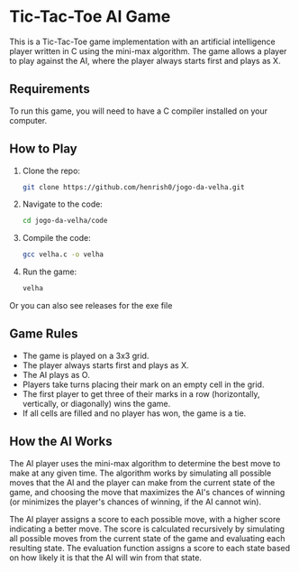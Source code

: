 # Tic-Tac-Toe AI Game

This is a Tic-Tac-Toe game implementation with an artificial intelligence player written in C using the mini-max algorithm. The game allows a player to play against the AI, where the player always starts first and plays as X.

## Requirements

To run this game, you will need to have a C compiler installed on your computer.

## How to Play

1. Clone the repo:

    ```bash
    git clone https://github.com/henrish0/jogo-da-velha.git
    ```

2. Navigate to the code:

    ```bash
    cd jogo-da-velha/code
    ```

3. Compile the code:

    ```bash
    gcc velha.c -o velha
    ```

4. Run the game:

    ```bash
    velha
    ```

Or you can also see releases for the exe file

## Game Rules

- The game is played on a 3x3 grid.
- The player always starts first and plays as X.
- The AI plays as O.
- Players take turns placing their mark on an empty cell in the grid.
- The first player to get three of their marks in a row (horizontally, vertically, or diagonally) wins the game.
- If all cells are filled and no player has won, the game is a tie.

## How the AI Works

The AI player uses the mini-max algorithm to determine the best move to make at any given time. The algorithm works by simulating all possible moves that the AI and the player can make from the current state of the game, and choosing the move that maximizes the AI's chances of winning (or minimizes the player's chances of winning, if the AI cannot win).

The AI player assigns a score to each possible move, with a higher score indicating a better move. The score is calculated recursively by simulating all possible moves from the current state of the game and evaluating each resulting state. The evaluation function assigns a score to each state based on how likely it is that the AI will win from that state.

